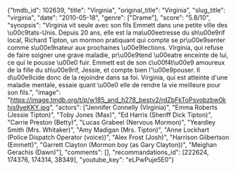 {"tmdb_id": 102639, "title": "Virginia", "original_title": "Virginia", "slug_title": "virginia", "date": "2010-05-18", "genre": ["Drame"], "score": "5.8/10", "synopsis": "Virginia vit seule avec son fils Emmett dans une petite ville des \u00c9tats-Unis. Depuis 20 ans, elle est la ma\u00eetresse du sh\u00e9rif local, Richard Tipton, un mormon pratiquant qui compte se pr\u00e9senter comme s\u00e9nateur aux prochaines \u00e9lections. Virginia, qui refuse de faire soigner une grave maladie, pr\u00e9tend \u00eatre enceinte de lui, ce qui le pousse \u00e0 fuir. Emmett est de son c\u00f4t\u00e9 amoureux de la fille du sh\u00e9rif, Jessie, et compte bien l'\u00e9pouser. Il d\u00e9cide donc de la rejoindre dans sa foi. Virginia, qui est atteinte d'une maladie mentale, essaie quant \u00e0 elle de rendre la vie meilleure pour son fils.", "image": "https://image.tmdb.org/t/p/w185_and_h278_bestv2/rdZbFkToPsvobzbw0khjs9yeKKY.jpg", "actors": ["Jennifer Connelly (Virginia)", "Emma Roberts (Jessie Tipton)", "Toby Jones (Max)", "Ed Harris (Sheriff Dick Tipton)", "Carrie Preston (Betty)", "Lucas Grabeel (Nervous Mormon)", "Yeardley Smith (Mrs. Whitaker)", "Amy Madigan (Mrs. Tipton)", "Anne Lockhart (Police Dispatch Operator (voice))", "Alex Frost (Josh)", "Harrison Gilbertson (Emmett)", "Garrett Clayton (Mormon boy (as Gary Clayton))", "Meighan Gerachis (Dawn)"], "comments": [], "recommandations_id": [222624, 174376, 174314, 38349], "youtube_key": "eLPwPuje5E0"}